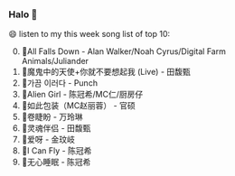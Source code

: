 

### Halo 👋

😄 listen to my this week song list of top 10:

0. 🌈All Falls Down - Alan Walker/Noah Cyrus/Digital Farm Animals/Juliander
1. 🌈魔鬼中的天使+你就不要想起我 (Live) - 田馥甄
2. 🌈가끔 이러다 - Punch
3. 🌈Alien Girl - 陈冠希/MC仁/厨房仔
4. 🌈如此包装（MC赵丽蓉） - 官硕
5. 🌈卷睫盼 - 万玲琳
6. 🌈灵魂伴侣 - 田馥甄
7. 🌈爱呀 - 金玟岐
8. 🌈I Can Fly - 陈冠希
9. 🌈无心睡眠 - 陈冠希

